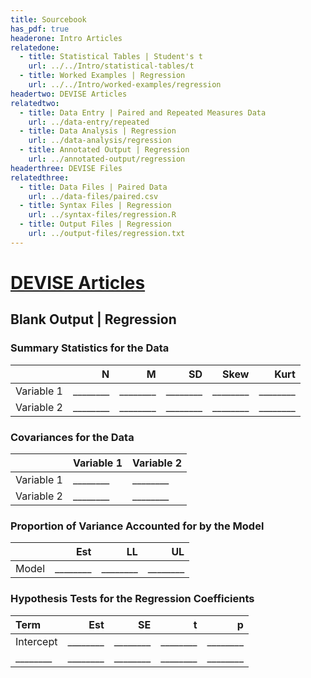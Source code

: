 ```yaml
---
title: Sourcebook
has_pdf: true
headerone: Intro Articles
relatedone:
  - title: Statistical Tables | Student's t
    url: ../../Intro/statistical-tables/t
  - title: Worked Examples | Regression
    url: ../../Intro/worked-examples/regression
headertwo: DEVISE Articles
relatedtwo:
  - title: Data Entry | Paired and Repeated Measures Data
    url: ../data-entry/repeated
  - title: Data Analysis | Regression
    url: ../data-analysis/regression
  - title: Annotated Output | Regression
    url: ../annotated-output/regression
headerthree: DEVISE Files
relatedthree:
  - title: Data Files | Paired Data
    url: ../data-files/paired.csv
  - title: Syntax Files | Regression
    url: ../syntax-files/regression.R
  - title: Output Files | Regression
    url: ../output-files/regression.txt
---
```


# [DEVISE Articles](../index.md)

## Blank Output | Regression


### Summary Statistics for the Data

|            | N   | M   | SD   | Skew | Kurt |
|:-----------|----:|----:|-----:|-----:|-----:|
| Variable 1 | ________ | ________ | ________ | ________ | ________ |
| Variable 2 | ________ | ________ | ________ | ________ | ________ |

### Covariances for the Data

|            | Variable 1 | Variable 2 |
|:-----------|------------|------------|
| Variable 1 | ________      | ________   |
| Variable 2 | ________      | ________   |

### Proportion of Variance Accounted for by the Model

|       | Est  | LL   | UL   |
|:-----:|-----:|-----:|-----:|
| Model | ________ | ________ | ________ |

### Hypothesis Tests for the Regression Coefficients

| Term      | Est  | SE   | t    | p    |
|:----------|-----:|-----:|-----:|-----:|
| Intercept | ________ | ________ | ________ | ________ |
| ________  | ________ | ________ | ________ | ________ |
